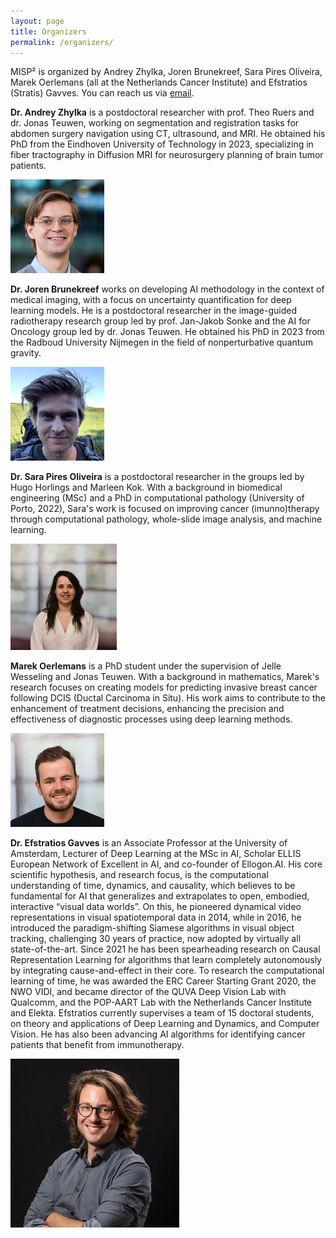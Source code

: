 ```yaml
---
layout: page
title: Organizers
permalink: /organizers/
---
```

MISP² is organized by Andrey Zhylka, Joren Brunekreef, Sara Pires Oliveira, Marek Oerlemans (all at the Netherlands Cancer Institute) and Efstratios (Stratis) Gavves. You can reach us via [email][medsymmail].


<div class="organizer">
    <div class="bio left">
        <p><b>Dr. Andrey Zhylka</b> is a postdoctoral researcher with prof. Theo Ruers and dr. Jonas Teuwen, working on segmentation and registration tasks for abdomen surgery navigation using CT, ultrasound, and MRI. He obtained his PhD from the Eindhoven University of Technology in 2023, specializing in fiber tractography in Diffusion MRI for neurosurgery planning of brain tumor patients.
</p>
    </div>
    <div class="image right">
        <img src="assets/andrey.png" alt="Organizer Name">
    </div>
</div>

<div class="organizer">
    <div class="bio right">
        <p><b>Dr. Joren Brunekreef</b> works on developing AI methodology in the context of medical imaging, with a focus on uncertainty quantification for deep learning models. He is a postdoctoral researcher in the image-guided radiotherapy research group led by prof. Jan-Jakob Sonke and the AI for Oncology group led by dr. Jonas Teuwen. He obtained his PhD in 2023 from the Radboud University Nijmegen in the field of nonperturbative quantum gravity.
</p>
    </div>
    <div class="image left">
        <img src="assets/joren.png" alt="Organizer Name">
    </div>
</div>

<div class="organizer">
    <div class="bio left">
        <p><b>Dr. Sara Pires Oliveira</b> is a postdoctoral researcher in the groups led by Hugo Horlings and Marleen Kok. With a background in biomedical engineering (MSc) and a PhD in computational pathology (University of Porto, 2022), Sara's work is focused on improving cancer (imunno)therapy through computational pathology, whole-slide image analysis, and machine learning.
</p>
    </div>
    <div class="image right">
        <img src="assets/sara.jpg" alt="Organizer Name">
    </div>
</div>

<div class="organizer">
    <div class="bio right">
        <p><b>Marek Oerlemans</b> is a PhD student under the supervision of Jelle Wesseling and Jonas Teuwen. With a background in mathematics, Marek's research focuses on creating models for predicting invasive breast cancer following DCIS (Ductal Carcinoma in Situ). His work aims to contribute to the enhancement of treatment decisions, enhancing the precision and effectiveness of diagnostic processes using deep learning methods.
</p>
    </div>
    <div class="image left">
        <img src="assets/marek.png" alt="Organizer Name">
    </div>
</div>

<div class="organizer">
    <div class="bio left">
        <p><b>Dr. Efstratios Gavves</b> is an Associate Professor at the University of Amsterdam, Lecturer of Deep Learning at the MSc in AI, Scholar ELLIS European Network of Excellent in AI, and co-founder of Ellogon.AI. His core scientific hypothesis, and research focus, is the computational understanding of time, dynamics, and causality, which believes to be fundamental for AI that generalizes and extrapolates to open, embodied, interactive “visual data worlds”. On this, he pioneered dynamical video representations in visual spatiotemporal data in 2014, while in 2016, he introduced the paradigm-shifting Siamese algorithms in visual object tracking, challenging 30 years of practice, now adopted by virtually all state-of-the-art. Since 2021 he has been spearheading research on Causal Representation Learning for algorithms that learn completely autonomously by integrating cause-and-effect in their core. To research the computational learning of time, he was awarded the ERC Career Starting Grant 2020, the NWO VIDI, and became director of the QUVA Deep Vision Lab with Qualcomm, and the POP-AART Lab with the Netherlands Cancer Institute and Elekta. Efstratios currently supervises a team of 15 doctoral students, on theory and applications of Deep Learning and Dynamics, and Computer Vision. He has also been advancing AI algorithms for identifying cancer patients that benefit from immunotherapy.
</p>
    </div>
    <div class="image right">
        <img src="assets/stratis.jpg" alt="Organizer Name">
    </div>
</div>








[medsymmail]: mailto:medimagesymp@gmail.com
